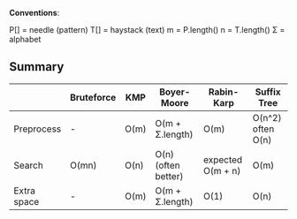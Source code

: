 **Conventions**:

P[] = needle (pattern)
T[] = haystack (text)
m = P.length()
n = T.length()
Σ = alphabet

Summary
---------

|             | Bruteforce | KMP  | Boyer-Moore         | Rabin-Karp        | Suffix Tree       |
|-------------|------------|------|---------------------|-------------------|-------------------|
| Preprocess  | -          | O(m) | O(m + Σ.length)     | O(m)              | O(n^2) often O(n) |
| Search      | O(mn)      | O(n) | O(n) (often better) | expected O(m + n) | O(m)              |
| Extra space | -          | O(m) | O(m + Σ.length)     | O(1)              | O(n)              |